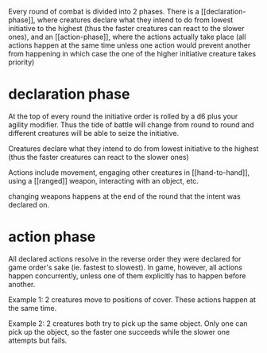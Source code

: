 Every round of combat is divided into 2 phases. There is a [[declaration-phase]], where creatures declare what they intend to do from lowest initiative to the highest (thus the faster creatures can react to the slower ones), and an [[action-phase]], where the actions actually take place (all actions happen at the same time unless one action would prevent another from happening in which case the one of the higher initiative creature takes priority)

# declaration phase

At the top of every round the initiative order is rolled by a d6 plus your agility modifier. Thus the tide of battle will change from round to round and different creatures will be able to seize the initiative.

Creatures declare what they intend to do from lowest initiative to the highest (thus the faster creatures can react to the slower ones)

Actions include movement, engaging other creatures in [[hand-to-hand]], using a [[ranged]] weapon, interacting with an object, etc.

changing weapons happens at the end of the round that the intent was declared on. 


# action phase

All declared actions resolve in the reverse order they were declared for game order's sake (ie. fastest to slowest). In game, however, all actions happen concurrently, unless one of them explicitly has to happen before another. 

Example 1: 2 creatures move to positions of cover. These actions happen at the same time.

Example 2: 2 creatures both try to pick up the same object. Only one can pick up the object, so the faster one succeeds while the slower one attempts but fails.
